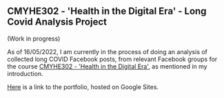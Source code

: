 ## CMYHE302 - 'Health in the Digital Era' - Long Covid Analysis Project

(Work in progress)

As of 16/05/2022, I am currently in the process of doing an analysis of collected long COVID Facebook posts, from relevant Facebook groups for the course [CMYHE302 - 'Health in the Digital Era'](https://papers.waikato.ac.nz/papers/2022/CMYHE302), as mentioned in my introduction.

[Here](https://sites.google.com/view/longcovidanalysis) is a link to the portfolio, hosted on Google Sites.
